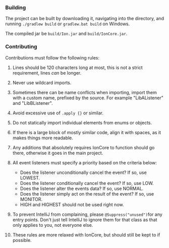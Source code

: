 ### Building
The project can be built by downloading it, navigating into the directory, and running `./gradlew build` or
`gradlew.bat build` on Windows.

The compiled jar be `build/Ion.jar` and `build/IonCore.jar`.

### Contributing
Contributions must follow the following rules:
1) Lines should be 120 characters long at most, this is not a strict requirement, lines *can* be longer.

2) Never use wildcard imports.

3) Sometimes there can be name conflicts when importing, import them with a custom name, prefixed by the source. For
   example "LibAListener" and "LibBListener".

4) Avoid excessive use of `.apply {}` or similar.

5) Do not statically import individual elements from enums or objects.

6) If there is a large block of mostly similar code, align it with spaces, as it makes things more readable.

7) Any additions that absolutely requires IonCore to function should go there, otherwise it goes in the main project.

8) All event listeners must specify a priority based on the criteria below:
	- Does the listener unconditionally cancel the event? If so, use LOWEST.
    - Does the listener conditionally cancel the event? If so, use LOW.
    - Does the listener alter the events data? If so, use NORMAL.
    - Does the listener simply act on the result of the event? If so, use MONITOR.
    - HIGH and HIGHEST should not be used right now.

9) To prevent IntelliJ from complaining, please `@Suppress("unused")`for any entry points. Don't just tell IntelliJ to
   ignore them for that class as that only applies to you, not everyone else.

10) These rules are more relaxed with IonCore, but should still be kept to if possible.
